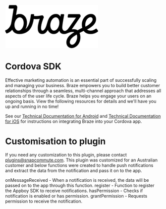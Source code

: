 <img src="https://github.com/Appboy/appboy-cordova-sdk/blob/master/braze-logo.png" width="300" title="Braze Logo" />

# Cordova SDK

Effective marketing automation is an essential part of successfully scaling and managing your business. Braze empowers you to build better customer relationships through a seamless, multi-channel approach that addresses all aspects of the user life cycle. Braze helps you engage your users on an ongoing basis. View the following resources for details and we'll have you up and running in no time!

See our [Technical Documentation for Android](https://www.braze.com/docs/developer_guide/platform_integration_guides/cordova/android_and_fireos/initial_sdk_setup/) and [Technical Documentation for iOS](https://www.braze.com/docs/developer_guide/platform_integration_guides/cordova/ios/initial_sdk_setup/) for instructions on integrating Braze into your Cordova app.

# Customisation to plugin

If you need any customization to this plugin, please contact plugins@snapcommute.com. This plugin was customized for an Australian customer and below functions were created to handle push notifications and extract the data from the notification and pass it on to the app.

onMessageReceived - When a notification is received, the data will be passed on to the app through this function.
register - Function to register the Appboy SDK to receive notifications.
hasPermission - Checks if notification is enabled or has permission.
grantPermission - Requests permission to receive the notification.
